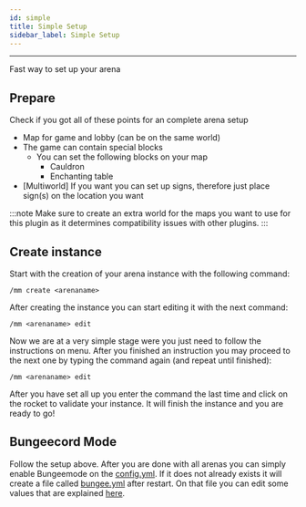 ```yaml
---
id: simple
title: Simple Setup
sidebar_label: Simple Setup
---
```

---
Fast way to set up your arena

## Prepare

Check if you got all of these points for an complete arena setup

* Map for game and lobby \(can be on the same world\)
* The game can contain special blocks
  * You can set the following blocks on your map
    * Cauldron
    * Enchanting table
* \[Multiworld\] If you want you can set up signs, therefore just place sign\(s\) on the location you want

:::note
Make sure to create an extra world for the maps you want to use for this plugin as it determines compatibility issues with other plugins.
:::

## Create instance

Start with the creation of your arena instance with the following command:

```text
/mm create <arenaname>
```

After creating the instance you can start editing it with the next command:

```text
/mm <arenaname> edit
```

Now we are at a very simple stage were you just need to follow the instructions on menu. After you finished an instruction you may proceed to the next one by typing the command again \(and repeat until finished\):

```text
/mm <arenaname> edit
```

After you have set all up you enter the command the last time and click on the rocket to validate your instance. It will finish the instance and you are ready to go! 

## Bungeecord Mode 

Follow the setup above. After you are done with all arenas you can simply enable Bungeemode on the [config.yml](../support/plugin-files-explained.md#bungee-yml). If it does not already exists it will create a file called [bungee.yml](../support/plugin-files-explained.md#bungee-yml) after restart. On that file you can edit some values that are explained [here](../support/plugin-files-explained.md#bungee-yml).

